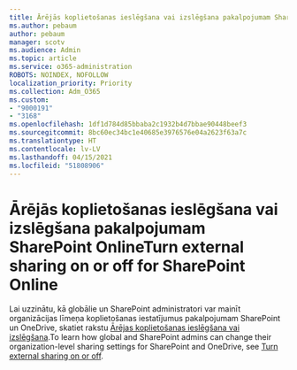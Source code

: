 ```yaml
---
title: Ārējās koplietošanas ieslēgšana vai izslēgšana pakalpojumam SharePoint Online
ms.author: pebaum
author: pebaum
manager: scotv
ms.audience: Admin
ms.topic: article
ms.service: o365-administration
ROBOTS: NOINDEX, NOFOLLOW
localization_priority: Priority
ms.collection: Adm_O365
ms.custom:
- "9000191"
- "3168"
ms.openlocfilehash: 1df1d784d85bbaba2c1932b4d7bbae90448beef3
ms.sourcegitcommit: 8bc60ec34bc1e40685e3976576e04a2623f63a7c
ms.translationtype: HT
ms.contentlocale: lv-LV
ms.lasthandoff: 04/15/2021
ms.locfileid: "51808906"
---
```

# <a name="turn-external-sharing-on-or-off-for-sharepoint-online"></a><span data-ttu-id="b27d5-102">Ārējās koplietošanas ieslēgšana vai izslēgšana pakalpojumam SharePoint Online</span><span class="sxs-lookup"><span data-stu-id="b27d5-102">Turn external sharing on or off for SharePoint Online</span></span>

<span data-ttu-id="b27d5-103">Lai uzzinātu, kā globālie un SharePoint administratori var mainīt organizācijas līmeņa koplietošanas iestatījumus pakalpojumam SharePoint un OneDrive, skatiet rakstu [Ārējas koplietošanas ieslēgšana vai izslēgšana](https://docs.microsoft.com/sharepoint/turn-external-sharing-on-or-off).</span><span class="sxs-lookup"><span data-stu-id="b27d5-103">To learn how global and SharePoint admins can change their organization-level sharing settings for SharePoint and OneDrive, see  [Turn external sharing on or off](https://docs.microsoft.com/sharepoint/turn-external-sharing-on-or-off).</span></span>
